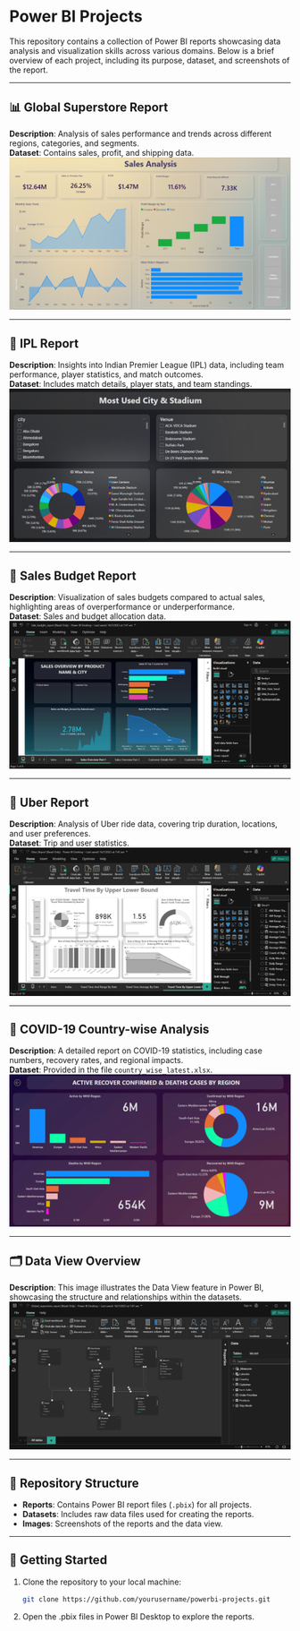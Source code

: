 # Power BI Projects

This repository contains a collection of Power BI reports showcasing data analysis and visualization skills across various domains. Below is a brief overview of each project, including its purpose, dataset, and screenshots of the report.

---

## 📊 Global Superstore Report
**Description**: Analysis of sales performance and trends across different regions, categories, and segments.  
**Dataset**: Contains sales, profit, and shipping data.  
![Global Superstore Report](Images/globalSuperstore.png)

---

## 🏏 IPL Report
**Description**: Insights into Indian Premier League (IPL) data, including team performance, player statistics, and match outcomes.  
**Dataset**: Includes match details, player stats, and team standings.  
![IPL Report](Images/ipl.png)

---

## 💼 Sales Budget Report
**Description**: Visualization of sales budgets compared to actual sales, highlighting areas of overperformance or underperformance.  
**Dataset**: Sales and budget allocation data.  
![Sales Budget Report](Images/salesBudget.png)

---

## 🚖 Uber Report
**Description**: Analysis of Uber ride data, covering trip duration, locations, and user preferences.  
**Dataset**: Trip and user statistics.  
![Uber Report](Images/uber.png)

---

## 🦠 COVID-19 Country-wise Analysis
**Description**: A detailed report on COVID-19 statistics, including case numbers, recovery rates, and regional impacts.  
**Dataset**: Provided in the file `country_wise_latest.xlsx`.  
![COVID-19 Report](Images/covid.png)

---

## 🗂️ Data View Overview
**Description**: This image illustrates the Data View feature in Power BI, showcasing the structure and relationships within the datasets.  
![Data View](Images/data_view.png)

---

## 📂 Repository Structure
- **Reports**: Contains Power BI report files (`.pbix`) for all projects.
- **Datasets**: Includes raw data files used for creating the reports.
- **Images**: Screenshots of the reports and the data view.

---

## 🚀 Getting Started
1. Clone the repository to your local machine:
   ```bash
   git clone https://github.com/yourusername/powerbi-projects.git

2. Open the .pbix files in Power BI Desktop to explore the reports.